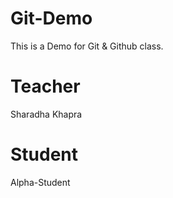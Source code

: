 # Git-Demo
This is a Demo for Git &amp; Github class.


# Teacher
 Sharadha Khapra

 # Student
 Alpha-Student
